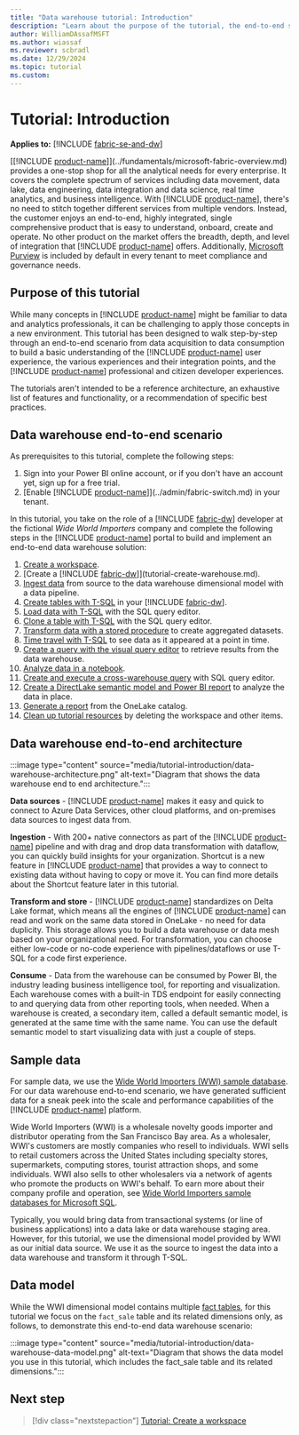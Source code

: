 ```yaml
---
title: "Data warehouse tutorial: Introduction"
description: "Learn about the purpose of the tutorial, the end-to-end scenario and architecture, the sample data, and the data model."
author: WilliamDAssafMSFT
ms.author: wiassaf
ms.reviewer: scbradl
ms.date: 12/29/2024
ms.topic: tutorial
ms.custom:
---
```


# Tutorial: Introduction

**Applies to:** [!INCLUDE [fabric-se-and-dw](includes/applies-to-version/fabric-se-and-dw.md)]

[[!INCLUDE [product-name](../includes/product-name.md)]](../fundamentals/microsoft-fabric-overview.md) provides a one-stop shop for all the analytical needs for every enterprise. It covers the complete spectrum of services including data movement, data lake, data engineering, data integration and data science, real time analytics, and business intelligence. With [!INCLUDE [product-name](../includes/product-name.md)], there's no need to stitch together different services from multiple vendors. Instead, the customer enjoys an end-to-end, highly integrated, single comprehensive product that is easy to understand, onboard, create and operate. No other product on the market offers the breadth, depth, and level of integration that [!INCLUDE [product-name](../includes/product-name.md)] offers. Additionally, [Microsoft Purview](../governance/microsoft-purview-fabric.md) is included by default in every tenant to meet compliance and governance needs.

## Purpose of this tutorial

While many concepts in [!INCLUDE [product-name](../includes/product-name.md)] might be familiar to data and analytics professionals, it can be challenging to apply those concepts in a new environment. This tutorial has been designed to walk step-by-step through an end-to-end scenario from data acquisition to data consumption to build a basic understanding of the [!INCLUDE [product-name](../includes/product-name.md)] user experience, the various experiences and their integration points, and the [!INCLUDE [product-name](../includes/product-name.md)] professional and citizen developer experiences.

The tutorials aren't intended to be a reference architecture, an exhaustive list of features and functionality, or a recommendation of specific best practices.

## Data warehouse end-to-end scenario

As prerequisites to this tutorial, complete the following steps:

1. Sign into your Power BI online account, or if you don't have an account yet, sign up for a free trial.
1. [Enable [!INCLUDE [product-name](../includes/product-name.md)]](../admin/fabric-switch.md) in your tenant.

In this tutorial, you take on the role of a [!INCLUDE [fabric-dw](includes/fabric-dw.md)] developer at the fictional *Wide World Importers* company and complete the following steps in the [!INCLUDE [product-name](../includes/product-name.md)] portal to build and implement an end-to-end data warehouse solution:

1. [Create a workspace](tutorial-create-workspace.md).
1. [Create a [!INCLUDE [fabric-dw](includes/fabric-dw.md)]](tutorial-create-warehouse.md).
1. [Ingest data](tutorial-ingest-data.md) from source to the data warehouse dimensional model with a data pipeline.
1. [Create tables with T-SQL](tutorial-create-tables.md) in your [!INCLUDE [fabric-dw](includes/fabric-dw.md)].
1. [Load data with T-SQL](tutorial-load-data.md) with the SQL query editor.
1. [Clone a table with T-SQL](tutorial-clone-table.md) with the SQL query editor.
1. [Transform data with a stored procedure](tutorial-transform-data.md) to create aggregated datasets.
1. [Time travel with T-SQL](tutorial-time-travel.md) to see data as it appeared at a point in time.
1. [Create a query with the visual query editor](tutorial-visual-query.md) to retrieve results from the data warehouse.
1. [Analyze data in a notebook](tutorial-analyze-data-notebook.md).
1. [Create and execute a cross-warehouse query](tutorial-sql-cross-warehouse-query-editor.md) with SQL query editor.
1. [Create a DirectLake semantic model and Power BI report](tutorial-power-bi-report.md) to analyze the data in place.
1. [Generate a report](tutorial-build-report-onelake-data-hub.md) from the OneLake catalog.
1. [Clean up tutorial resources](tutorial-clean-up.md) by deleting the workspace and other items.

## Data warehouse end-to-end architecture

:::image type="content" source="media/tutorial-introduction/data-warehouse-architecture.png" alt-text="Diagram that shows the data warehouse end to end architecture.":::

**Data sources** - [!INCLUDE [product-name](../includes/product-name.md)] makes it easy and quick to connect to Azure Data Services, other cloud platforms, and on-premises data sources to ingest data from.

**Ingestion** - With 200+ native connectors as part of the [!INCLUDE [product-name](../includes/product-name.md)] pipeline and with drag and drop data transformation with dataflow, you can quickly build insights for your organization. Shortcut is a new feature in [!INCLUDE [product-name](../includes/product-name.md)] that provides a way to connect to existing data without having to copy or move it. You can find more details about the Shortcut feature later in this tutorial.

**Transform and store** - [!INCLUDE [product-name](../includes/product-name.md)] standardizes on Delta Lake format, which means all the engines of [!INCLUDE [product-name](../includes/product-name.md)] can read and work on the same data stored in OneLake - no need for data duplicity. This storage allows you to build a data warehouse or data mesh based on your organizational need. For transformation, you can choose either low-code or no-code experience with pipelines/dataflows or use T-SQL for a code first experience.

**Consume** - Data from the warehouse can be consumed by Power BI, the industry leading business intelligence tool, for reporting and visualization. Each warehouse comes with a built-in TDS endpoint for easily connecting to and querying data from other reporting tools, when needed. When a warehouse is created, a secondary item, called a default semantic model, is generated at the same time with the same name. You can use the default semantic model to start visualizing data with just a couple of steps.

## Sample data

For sample data, we use the [Wide World Importers (WWI) sample database](/sql/samples/wide-world-importers-what-is?view=sql-server-ver16&preserve-view=true). For our data warehouse end-to-end scenario, we have generated sufficient data for a sneak peek into the scale and performance capabilities of the [!INCLUDE [product-name](../includes/product-name.md)] platform.

Wide World Importers (WWI) is a wholesale novelty goods importer and distributor operating from the San Francisco Bay area. As a wholesaler, WWI's customers are mostly companies who resell to individuals. WWI sells to retail customers across the United States including specialty stores, supermarkets, computing stores, tourist attraction shops, and some individuals. WWI also sells to other wholesalers via a network of agents who promote the products on WWI's behalf. To earn more about their company profile and operation, see [Wide World Importers sample databases for Microsoft SQL](/sql/samples/wide-world-importers-what-is?view=sql-server-ver16&preserve-view=true).

Typically, you would bring data from transactional systems (or line of business applications) into a data lake or data warehouse staging area. However, for this tutorial, we use the dimensional model provided by WWI as our initial data source. We use it as the source to ingest the data into a data warehouse and transform it through T-SQL.

## Data model

While the WWI dimensional model contains multiple [fact tables](dimensional-modeling-fact-tables.md), for this tutorial we focus on the `fact_sale` table and its related dimensions only, as follows, to demonstrate this end-to-end data warehouse scenario:

:::image type="content" source="media/tutorial-introduction/data-warehouse-data-model.png" alt-text="Diagram that shows the data model you use in this tutorial, which includes the fact_sale table and its related dimensions.":::

## Next step

> [!div class="nextstepaction"]
> [Tutorial: Create a workspace](tutorial-create-workspace.md)
